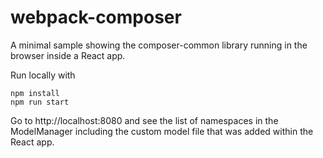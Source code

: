 # webpack-composer

A minimal sample showing the composer-common library running in the browser inside a React app.

Run locally with 

```
npm install
npm run start
```

Go to http://localhost:8080 and see the list of namespaces in the ModelManager including the custom model file that was added within the React app.